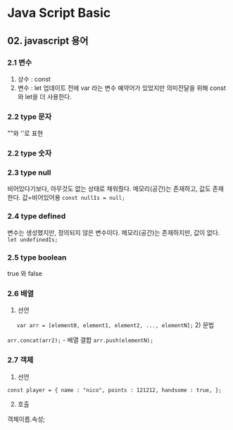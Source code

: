 # Java Script Basic


## 02. javascript 용어 

### 2.1 변수
1. 상수 : const
2. 변수 : let
업데이트 전에 var 라는 변수 예약어가 있었지만 의미전달을 위해 const와 let을 더 사용한다.

### 2.2 type 문자 
""와 ''로 표현

### 2.2 type 숫자

### 2.3 type null
비어있다기보다, 아무것도 없는 상태로 채워줬다.
메모리(공간)는 존재하고, 값도 존재한다. 값=비어있어용
` const nullIs = null; `

### 2.4 type defined
변수는 생성했지만, 정의되지 않은 변수이다.
메모리(공간)는 존재하지만, 값이 없다.
`  let undefinedIs; `

### 2.5 type boolean 
true 와 false

### 2.6 배열
1) 선언

```   var arr = [element0, element1, element2, ..., elementN];```
2) 문법

`arr.concat(arr2);`  - 배열 결합
`arr.push(elementN);`
``
``

### 2.7 객체 

1) 선언

`const player = {
name : "nico",
points : 121212,
handsome : true,
};
`

2) 호출

 객체이름.속성;

